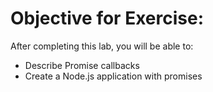 # Objective for Exercise:
After completing this lab, you will be able to:

- Describe Promise callbacks
- Create a Node.js application with promises